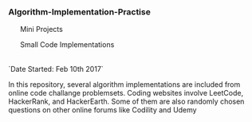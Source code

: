 ### Algorithm-Implementation-Practise
<table>
<ul>Mini Projects</ul>
<ul>Small Code Implementations </ul>

</table>
`Date Started: Feb 10th 2017`

<p>In this repository, several algorithm implementations are included from online code challange problemsets. Coding websites involve LeetCode, HackerRank, and HackerEarth. Some of them are also randomly chosen questions on other online forums like Codility and Udemy <p>
